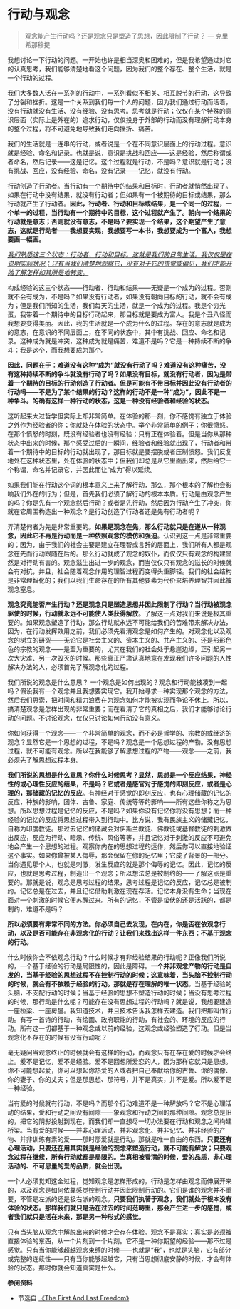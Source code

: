 # 行动与观念


> 观念能产生行动吗？还是观念只是塑造了思想，因此限制了行动？ — 克里希那穆提

我想讨论一下行动的问题。一开始也许是相当深奥和困难的，但是我希望通过对它的认真思考，我们能够清楚地看这个问题，因为我们的整个存在、整个生活，就是一个行动的过程。

我们大多数人活在一系列的行动中，一系列看似不相关、相互脱节的行动，这导致了分裂和挫折。这是一个关系到我们每一个人的问题，因为我们通过行动而活着，没有行动就没有生活、没有经验、没有思考。思考就是行动；仅仅在某个特殊的意识层面（实际上是外在的）追求行动，仅仅投身于外部的行动而没有理解行动本身的整个过程，将不可避免地导致我们走向挫折、痛苦。

我们的生活就是一连串的行动，或者说是一个在不同意识层面上的行动过程。意识就是经验、命名和记录。也就是说，意识是挑战和回应——这是经验，然后称谓或者命名，然后记录——这是记忆。这个过程就是行动，不是吗？意识就是行动；没有挑战、回应，没有经验、命名，没有记录——记忆，就没有行动。

行动创造了行动者。当行动有一个期待中的结果和目标时，行动者就悄然出现了。如果在行动中没有结果，就没有行动者；但如果有一个被期待的目标或结果，那么行动就产生了行动者。**因此，行动者、行动和目标或结果，是一个同一的过程，一个单一的过程，当行动有一个期待中的目标，这个过程就产生了。朝向一个结果的行动就是意志；否则就没有意志，不是吗？要实现一个结果，这个期望产生了意志，这就是行动者——我想要实现，我想要写一本书，我想要成为一个富人，我想要画一幅画。**

[*我们熟悉这三个状态：行动者、行动和目标。这就是我们的日常生活。我仅仅是在说明实际状况；只有当我们清楚地观察它，没有对于它的错觉或偏见，我们才能开始了解怎样如其所是地转变。*]() 

构成经验的这三个状态——行动者、行动和结果——无疑是一个成为的过程。否则就不会有成为，不是吗？如果没有行动者，如果没有朝向目标的行动，就不会有成为；但是我们所知的生活，我们每天的生活，就是一个成为的过程。我是个穷光蛋，我带着一个期待中的目标行动起来，那目标就是要成为富人。我是个丑八怪而我想要变得美丽。因此，我的生活就是一个成为什么的过程。存在的意志就是成为的意志，在意识的不同层面上，在不同的状态中，其中有挑战、回应、命名和记录。这种成为就是冲突，这种成为就是痛苦，难道不是吗？它是一种持续不断的争斗：我是这个，而我想要成为那个。

**因此，问题在于：难道没有这种“成为”就没有行动了吗？难道没有这种痛苦，没有这种持续不断的争斗就没有行动了吗？如果没有目标，就没有行动者，因为是带着一个期待的目标的行动创造了行动者。但是可能有不带目标并因此没有行动者的行动吗——不是为了某个结果的行动？这样的行动不是一种“成为”，因此不是一种争斗。的确有这样一种行动的状态，这是一种没有经验者和经验的状态。**

这听起来太过哲学但实际上却非常简单。在体验的那一刻，你不感觉有独立于体验之外作为经验者的你；你就处在体验的状态中。举个非常简单的例子：你很愤怒。在那个愤怒的时刻，既没有经验者也没有经验；只有正在体验着。但是当你从那种状态中出来的时候，那个感受过后的一瞬间，经验者和经验就出现了，行动者和带着一个期待中的目标的行动就出现了，那目标就是要摆脱或者压制愤怒。我们反复地处在这种状态里，处在体验的状态中；但我们却总是从它里面出来，然后给它一个称谓，命名并记录它，并因此而让“成为”得以延续。

如果我们能在行动这个词的根本意义上来了解行动，那么，那个根本的了解也会影响我们外在的行为；但是，首先我们必须了解行动的根本本质。行动是由观念产生的吗？你是先有一个观念然后行动？或者是先行动，然后因为行动产生了冲突，你就在它周围构造出一种观念？是行动创造了行动者还是先有行动者呢？

弄清楚何者为先是非常重要的。**如果是观念在先，那么行动就只是在遵从一种观念，因此它不再是行动而是一种依照观念的模仿和强迫**。认识到这一点是非常重要的；因为，由于我们的社会主要是建立在理智或言辞的层面上，我们所有人都是观念在先而行动跟随在后的。那么行动就成了观念的奴仆，而仅仅只有观念的构建显然是对行动有害的。观念滋生出进一步的观念，而当仅仅只有观念的滋长的时候就会有对抗，并且，社会随着观念作用的理智过程而变得头重脚轻。我们的社会结构是非常理智化的；我们以我们生命存在的所有其他要素为代价来培养理智并因此被观念窒息。

**观念究竟能否产生行动？还是观念只是塑造思想并因此限制了行动？当行动被观念驱使的时候，行动就永远不可能使人类获得解放**。了解这一点对我们来说是极其重要的。如果观念塑造了行动，那么行动就永远不可能给我们的苦难带来解决办法，因为，在行动发挥效用之前，我们必须先看清观念是如何产生的。对观念化以及观念的树立的研究——无论它是社会主义的、资本主义的、共产主义的、还是形形色色的宗教的观念——是至为重要的，尤其在我们的社会处于悬崖边缘，正引起另一次大灾难、另一次毁灭的时候。那些真正严肃认真地意在发现我们许多问题的人性解决办法的人，必须首先了解观念化的过程。

我们所说的观念是什么意思？ 一个观念是如何出现的？观念和行动能被凑到一起吗？假设我有一个观念并且我想要实现它。我开始寻求一种实现那个观念的方法，然后我们思索，把时间和精力浪费在为观念如何才能被实现而争论不休上。所以，搞清楚观念是怎样出现的非常重要；而在看清了它的真相之后，我们才能够讨论行动的问题。不讨论观念，仅仅只讨论如何行动没有意义。

你如何获得一个观念——一个非常简单的观念，而不必是哲学的、宗教的或经济的观念？显然它是一个思想的过程，不是吗？观念是一个思想过程的产物。没有思想过程，就不可能有观念。所以在我能够了解思想过程的产物——观念——之前，我必须先了解思想过程本身。

**我们所说的思想是什么意思？你什么时候思考？显然，思想是一个反应结果，神经性的或心理性反应的结果，不是吗？它或者是感官对于感觉的即刻反应，或者是心理的，那储藏的记忆的反应**。有神经对于感觉的即刻反应，也有心理储藏的记忆的反应，种族的影响，团体、古鲁、家庭、传统等等的影响——所有这些你称之为思想。所以思想过程是记忆的反应，不是吗？如果你没有记忆你将没有思想；而一种经验的记忆的反应将思想过程带入到行动中。比方说，我有民族主义的储藏记忆，自称为印度教徒。那过去记忆的储藏会对伊斯兰教徒、佛教徒或基督教徒的刺激做出反应，反应为行动、暗示、传统、风俗等等，并且记忆对于刺激的反应不可避免地会产生一个思想的过程。观察你内在的思想过程的运作，然后你可以直接地验证这个事实。如果你曾被某人侮辱，那会保留在你的记忆里；它成了背景的一部分。当你遇见那个人，也就是刺激，发生反应的就是那个侮辱的记忆。因此，记忆的反应，也就是思考过程，制造出一个观念；所以想法总是被制约的——了解这点是重要的。那就是说，观念是思考过程的结果，思考过程是记忆的反应，记忆总是被制约。记忆总是在过去，并且记忆借助刺激在现在存活。记忆本身没有生命；当现在面对一个刺激的时候它便苏醒过来。所有的记忆，不管是蛰伏的还是活跃的，都是制约，难道不是吗？

**所以必须要有非常不同的方法。你必须自己去发现，在内在，你是否在依观念行动，以及是否可能存在非观念化的行动？让我们来找出这样一件东西：不基于观念的行动。**

什么时候你会不依观念行动？什么时候才有非经验结果的行动呢？正像我们所说的，一个基于经验的行动是局限性的，因此是障碍。**一个并非观念产物的行动是自发的，当基于经验的思想过程不在控制行动的时候；这意味着，当头脑不控制行动的时候，就会有不依赖于经验的行动。那就是存在理解的唯一状态**。当基于经验的头脑，不支配行动的时候；当基于经验的思想不塑造行动的时候；当没有思考过程的时候，那行动是什么呢？可能存在没有思想过程的行动吗？就是说，我想要建造一座桥梁、一座房屋。我知道技术，并且技术告诉我怎样去建造。我们把那叫作行动。有写一首诗的行动，有绘画、政府职能的行动，有社会的、环境的反应的行动。所有这一切都基于一种观念或以前的经验，这观念或经验塑造了行动。但是当观念化不存在的时候有没有行动呢？

毫无疑问当观念终止的时候就会有这样的行动，而观念只有在存在爱的时候才会终止。爰不是记忆，爱不是经验。爱不是回想所爱恋的人，因为那样它就只是思想。你不可能想起爱，你可以想起你热爱的人或者把自己奉献给你的古鲁、你的偶像、你的妻子、你的丈夫；但是那思想、那符号，并不是真实，并不是爱。所以爱不是一种经验。

当有爱的时候就有行动，不是吗？而那个行动难道不是一种解放吗？它不是心理活动的结果，爱和行动之间没有间隙——象观念和行动之间的那种间隙。观念总是旧的，把它的阴影投射到现在，而我们却一直想尽一切办法要在行动和观念之间构建桥梁。当有爱的时候——并非心理活动、并非观念化、并非记忆、并非经验的产物、并非训练有素的爱——那时那爱就是行动。那就是唯一自由的东西。**只要还有心理活动，只要还在用其实就是经验的观念来塑造行动，就不可能有解放；只要观念过程在继续，所有行动就都是局限的。当真相被看清的时候，爱的品质，非心理活动的、不可思量的爱的品质，就会出现。**

一个人必须觉知这全过程，觉知观念是怎样形成的，行动是怎样由观念而伸展开来的，以及观念是如何依靠感觉控制行动并因此限制行动的。它们是谁的观念并不重要，不管是左派的还是极右派的观念。**只要我们执著于观念，我们就处于根本没有体验的状态。那样我们就只是活在过去的时间范畴里，那会产生进一步的感觉，或者我们就只是活在未来，那是另一种形式的感觉。**

只有当头脑从观念中解脱出来的时候才会存在体验。观念不是真实；真实是必须被直接体验的东西，从一个片刻到一个片刻。它不是一种你期望的经验——那不过是感觉。只有当你能够超越观念束缚的时候——也就是“我”，也就是头脑，它有部分或完整的连续性——只有当你能够超越它，只有当思想彻底安静的时候，才会有体验的状态。那时你就会知道真实是什么。

**参阅资料**

- 节选自 [《The First And Last Freedom》](https://selfdefinition.org/krishnamurti/Jiddu_Krishnamurt_The_First_And_Last_Freedom.pdf)

